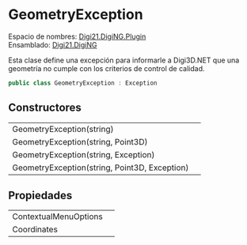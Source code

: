 # GeometryException

Espacio de nombres: [Digi21.DigiNG.Plugin](/digi3d-net/programacion/.net/referencia/digi21.diging.plugin/)  
Ensamblado: [Digi21.DigiNG](/digi3d-net/programacion/.net/referencia/digi21.diging.plugin/digi21.diging/)

Esta clase define una excepción para informarle a Digi3D.NET que una geometría no cumple con los criterios de control de calidad.

```csharp
public class GeometryException : Exception
```

## Constructores

|  |  |
| :--- | :--- |
| GeometryException\(string\) |  |
| GeometryException\(string, Point3D\) |  |
| GeometryException\(string, Exception\) |  |
| GeometryException\(string, Point3D, Exception\) |  |

## Propiedades

|  |  |
| :--- | :--- |
| ContextualMenuOptions |  |
| Coordinates |  |

